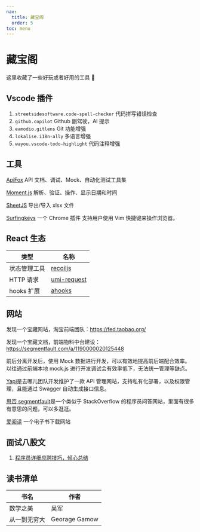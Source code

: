 ```yaml
---
nav:
  title: 藏宝阁
  order: 5
toc: menu
---
```


# 藏宝阁

这里收藏了一些好玩或者好用的工具 🔧

## Vscode 插件

1. `streetsidesoftware.code-spell-checker` 代码拼写错误检查
2. `github.copilot` Github 副驾驶，AI 提示
3. `eamodio.gitlens` Git 功能增强
4. `lokalise.i18n-ally` 多语言增强
5. `wayou.vscode-todo-highlight` 代码注释增强

## 工具

[ApiFox](https://www.apifox.cn/) API 文档、调试、Mock、自动化测试工具集

[Moment.js](https://momentjs.com/) 解析、验证、操作、显示日期和时间

[SheetJS](https://sheetjs.com/) 导出/导入 xlsx 文件

[Surfingkeys](https://github.com/brookhong/Surfingkeys) 一个 Chrome 插件 支持用户使用 Vim 快捷键来操作浏览器。

## React 生态

| 类型         | 名称                                        |
| ------------ | ------------------------------------------- |
| 状态管理工具 | [recoiljs](https://recoiljs.org/zh-hans/)   |
| HTTP 请求    | [umi-request](https://ahooks.js.org/zh-CN/) |
| hooks 扩展   | [ahooks](https://ahooks.js.org/)            |

## 网站

发现一个宝藏网站，淘宝前端团队：https://fed.taobao.org/

发现一个宝藏文档，前端物料中台建设：https://segmentfault.com/a/1190000020125448

前后分离开发后，使用 Mock 数据进行开发，可以有效地提高前后端配合效率。以往通过前端本地 mock.js 进行开发调试会有效率低下，无法统一管理等缺点。

[Yapi](https://hellosean1025.github.io/yapi/)是去哪儿团队开发维护了一款 API 管理网站，支持私有化部署，以及权限管理，且能通过 Swagger 自动生成接口信息。

[思否 segmentfault](https://segmentfault.com/)是一个类似于 StackOverflow 的程序员问答网站，里面有很多有意思的问题，可以多逛逛。

[爱阅读](https://www.iyd.wang/) 一个电子书下载网站

## 面试八股文

1. [程序员详细应聘技巧，倾心总结](https://juejin.cn/post/7081259940270047246)

## 读书清单

| 书名         | 作者          |
| ------------ | ------------- |
| 数学之美     | 吴军          |
| 从一到无穷大 | Georage Gamow |
